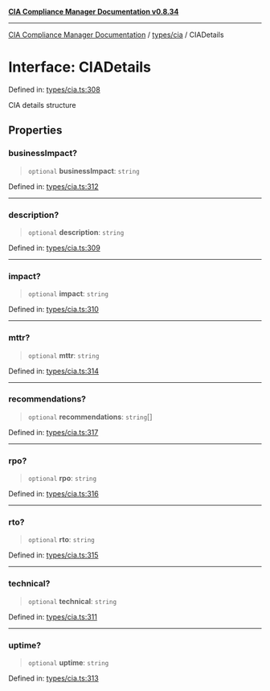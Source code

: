 [**CIA Compliance Manager Documentation v0.8.34**](../../../README.md)

***

[CIA Compliance Manager Documentation](../../../modules.md) / [types/cia](../README.md) / CIADetails

# Interface: CIADetails

Defined in: [types/cia.ts:308](https://github.com/Hack23/cia-compliance-manager/blob/a33140701dae02a85d2f0d957645dda4d2c4da41/src/types/cia.ts#L308)

CIA details structure

## Properties

### businessImpact?

> `optional` **businessImpact**: `string`

Defined in: [types/cia.ts:312](https://github.com/Hack23/cia-compliance-manager/blob/a33140701dae02a85d2f0d957645dda4d2c4da41/src/types/cia.ts#L312)

***

### description?

> `optional` **description**: `string`

Defined in: [types/cia.ts:309](https://github.com/Hack23/cia-compliance-manager/blob/a33140701dae02a85d2f0d957645dda4d2c4da41/src/types/cia.ts#L309)

***

### impact?

> `optional` **impact**: `string`

Defined in: [types/cia.ts:310](https://github.com/Hack23/cia-compliance-manager/blob/a33140701dae02a85d2f0d957645dda4d2c4da41/src/types/cia.ts#L310)

***

### mttr?

> `optional` **mttr**: `string`

Defined in: [types/cia.ts:314](https://github.com/Hack23/cia-compliance-manager/blob/a33140701dae02a85d2f0d957645dda4d2c4da41/src/types/cia.ts#L314)

***

### recommendations?

> `optional` **recommendations**: `string`[]

Defined in: [types/cia.ts:317](https://github.com/Hack23/cia-compliance-manager/blob/a33140701dae02a85d2f0d957645dda4d2c4da41/src/types/cia.ts#L317)

***

### rpo?

> `optional` **rpo**: `string`

Defined in: [types/cia.ts:316](https://github.com/Hack23/cia-compliance-manager/blob/a33140701dae02a85d2f0d957645dda4d2c4da41/src/types/cia.ts#L316)

***

### rto?

> `optional` **rto**: `string`

Defined in: [types/cia.ts:315](https://github.com/Hack23/cia-compliance-manager/blob/a33140701dae02a85d2f0d957645dda4d2c4da41/src/types/cia.ts#L315)

***

### technical?

> `optional` **technical**: `string`

Defined in: [types/cia.ts:311](https://github.com/Hack23/cia-compliance-manager/blob/a33140701dae02a85d2f0d957645dda4d2c4da41/src/types/cia.ts#L311)

***

### uptime?

> `optional` **uptime**: `string`

Defined in: [types/cia.ts:313](https://github.com/Hack23/cia-compliance-manager/blob/a33140701dae02a85d2f0d957645dda4d2c4da41/src/types/cia.ts#L313)
